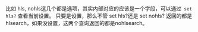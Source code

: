 比如 hls, nohls这几个都是选项，其实内部对应的应该是一个字段，可以通过` set hls?` 查看当前设置。
只要是设置，那么不管 set hls?还是 set nohls? 返回的都是 hlsearch，如果没设置，这两个查询返回的都是nohlsearch。
